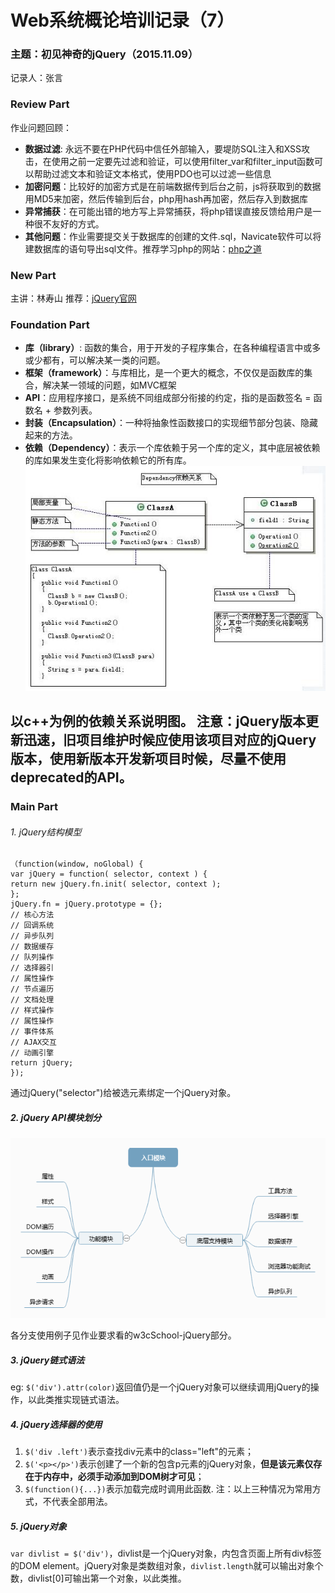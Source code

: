 # Web系统概论培训记录（7）

### 主题：初见神奇的jQuery（2015.11.09）

记录人：张言

### Review Part

作业问题回顾：
> 
- **数据过滤**: 永远不要在PHP代码中信任外部输入，要堤防SQL注入和XSS攻击，在使用之前一定要先过滤和验证，可以使用filter_var和filter_input函数可以帮助过滤文本和验证文本格式，使用PDO也可以过滤一些信息
- **加密问题**：比较好的加密方式是在前端数据传到后台之前，js将获取到的数据用MD5来加密，然后传输到后台，php用hash再加密，然后存入到数据库
- **异常捕获**：在可能出错的地方写上异常捕获，将php错误直接反馈给用户是一种很不友好的方式。
- **其他问题**：作业需要提交关于数据库的创建的文件.sql，Navicate软件可以将建数据库的语句导出sql文件。推荐学习php的网站：[php之道](http://wulijun.github.io/php-the-right-way/)

### New Part
主讲：林寿山
推荐：[jQuery官网](http://jquery.com)

### Foundation Part

- **库（library）**:  函数的集合，用于开发的子程序集合，在各种编程语言中或多或少都有，可以解决某一类的问题。
- **框架（framework）**：与库相比，是一个更大的概念，不仅仅是函数库的集合，解决某一领域的问题，如MVC框架
- **API**：应用程序接口，是系统不同组成部分衔接的约定，指的是函数签名 = 函数名 + 参数列表。
- **封装（Encapsulation）**：一种将抽象性函数接口的实现细节部分包装、隐藏起来的方法。
- **依赖（Dependency）**：表示一个库依赖于另一个库的定义，其中底层被依赖的库如果发生变化将影响依赖它的所有库。
![(dependency](images/dependency.jpg)

以c++为例的依赖关系说明图。
**注意：jQuery版本更新迅速，旧项目维护时候应使用该项目对应的jQuery版本，使用新版本开发新项目时候，尽量不使用deprecated的API。**
----
### Main Part

###### 1. jQuery结构模型

```
（function(window, noGlobal) {
var jQuery = function( selector, context ) {
return new jQuery.fn.init( selector, context );
};
jQuery.fn = jQuery.prototype = {};
// 核心方法
// 回调系统
// 异步队列
// 数据缓存
// 队列操作
// 选择器引
// 属性操作
// 节点遍历
// 文档处理
// 样式操作
// 属性操作
// 事件体系
// AJAX交互
// 动画引擎
return jQuery;
});
```

通过jQuery("selector")给被选元素绑定一个jQuery对象。

##### 2. jQuery API模块划分
![jQueryAPI](images/jQueryAPI.png)

各分支使用例子见作业要求看的w3cSchool-jQuery部分。
##### 3. jQuery链式语法

eg: `$('div').attr(color)`返回值仍是一个jQuery对象可以继续调用jQuery的操作，以此类推实现链式语法。

##### 4. jQuery选择器的使用

1. `$('div .left')`表示查找div元素中的class="left"的元素；
2. `$('<p></p>')`表示创建了一个新的包含p元素的jQuery对象，**但是该元素仅存在于内存中，必须手动添加到DOM树才可见**；
3. `$(function(){...})`表示加载完成时调用此函数.
注：以上三种情况为常用方式，不代表全部用法。

##### 5. jQuery对象
`var divlist = $('div')`，divlist是一个jQuery对象，内包含页面上所有div标签的DOM element。jQuery对象是类数组对象，`divlist.length`就可以输出对象个数，divlist[0]可输出第一个对象，以此类推。
